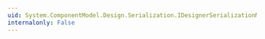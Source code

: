 ```yaml
---
uid: System.ComponentModel.Design.Serialization.IDesignerSerializationManager.ReportError(System.Object)
internalonly: False
---
```

